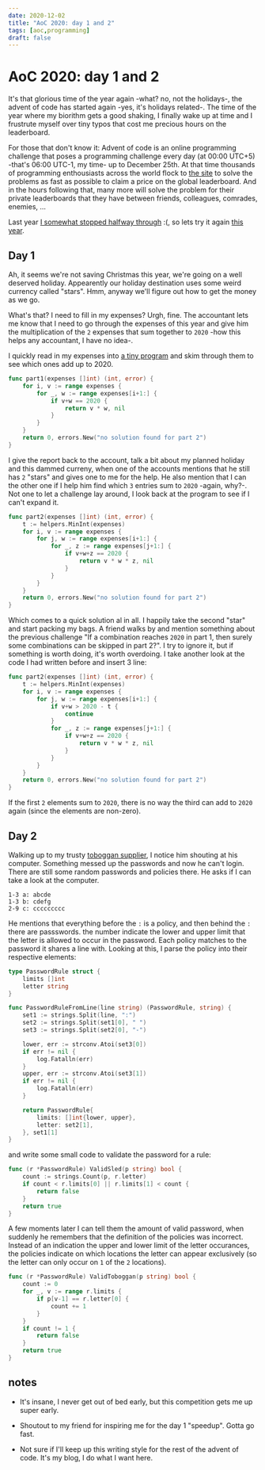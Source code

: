```yaml
---
date: 2020-12-02
title: "AoC 2020: day 1 and 2"
tags: [aoc,programming]
draft: false
---
```

# AoC 2020: day 1 and 2

It's that glorious time of the year again -what? no, not the holidays-, the
advent of code has started again -yes, it's holidays related-. The time of the
year where my biorithm gets a good shaking, I finally wake up at time and I
frustrute myself over tiny typos that cost me precious hours on the leaderboard.

For those that don't know it: Advent of code is an online programming challenge
that poses a programming challenge every day (at 00:00 UTC+5) -that's 06:00
UTC-1, my time- up to December 25th. At that time thousands of programming
enthousiasts across the world flock to [the site](https://adventofcode.com/) to
solve the problems as fast as possible to claim a price on the global
leaderboard. And in the hours following that, many more will solve the problem
for their private leaderboards that they have between friends, colleagues,
comrades, enemies, ...

Last year [I somewhat stopped halfway through](https://github.com/fbegyn/AoC2019)
:(, so lets try it again [this year](https://github.com/fbegyn/aoc2020).

## Day 1

Ah, it seems we're not saving Christmas this year, we're going on a well deserved
holiday. Appearently our holiday destination uses some weird currency called
"stars". Hmm, anyway we'll figure out how to get the money as we go.

What's that? I need to fill in my expenses? Urgh, fine. The accountant lets me
know that I need to go through the expenses of this year and give him the
multiplication of the `2` expenses that sum together to `2020` -how this helps
any accountant, I have no idea-.

I quickly read in my expenses into [a tiny
program](https://github.com/fbegyn/aoc2020/blob/main/go/cmd/day01/main.go) and
skim through them to see which ones add up to 2020.

```go
func part1(expenses []int) (int, error) {
	for i, v := range expenses {
		for _, w := range expenses[i+1:] {
			if v+w == 2020 {
				return v * w, nil
			}
		}
	}
	return 0, errors.New("no solution found for part 2")
}
```

I give the  report back to the account,  talk a bit about my  planned holiday and
this dammed  curreny, when  one of the  accounts mentions that  he still  has `2`
"stars" and gives  one to me for the  help. He also mention that I  can the other
one if I help him find which `3`  entries sum to `2020` -again, why?-. Not one to
let a challenge lay  around, I look back at the program to  see if I can't expand
it.

```go
func part2(expenses []int) (int, error) {
	t := helpers.MinInt(expenses)
	for i, v := range expenses {
		for j, w := range expenses[i+1:] {
			for _, z := range expenses[j+1:] {
				if v+w+z == 2020 {
					return v * w * z, nil
				}
			}
		}
	}
	return 0, errors.New("no solution found for part 2")
}
```

Which comes to a quick solution al in all. I happily take the second "star" and
start packing my bags. A friend walks by and mention something about the previous
challenge "If a combination reaches `2020` in part 1, then surely some
combinations can be skipped in part 2?". I try to ignore it, but if something is
worth doing, it's worth overdoing. I take another look at the code I had written
before and insert 3 line:

```go
func part2(expenses []int) (int, error) {
	t := helpers.MinInt(expenses)
	for i, v := range expenses {
		for j, w := range expenses[i+1:] {
			if v+w > 2020 - t {
				continue
			}
			for _, z := range expenses[j+1:] {
				if v+w+z == 2020 {
					return v * w * z, nil
				}
			}
		}
	}
	return 0, errors.New("no solution found for part 2")
}
```

If the first `2` elements sum to `2020`, there is no way the third can add to
`2020` again (since the elements are non-zero).

## Day 2

Walking up to my trusty [toboggan
supplier](https://en.wikipedia.org/wiki/Toboggan), I notice him shouting at his
computer. Something messed up the passwords and now he can't login. There are
still some random passwords and policies there. He asks if I can take a look at
the computer.

```
1-3 a: abcde
1-3 b: cdefg
2-9 c: ccccccccc
```

He mentions that everything before the `:` is a policy, and then behind the `:`
there are passswords. the number indicate the lower and upper limit that the
letter is allowed to occur in the password. Each policy matches to the password it shares
a line with. Looking at this, I parse the policy into their respective elements:

```go
type PasswordRule struct {
	limits []int
	letter string
}

func PasswordRuleFromLine(line string) (PasswordRule, string) {
	set1 := strings.Split(line, ":")
	set2 := strings.Split(set1[0], " ")
	set3 := strings.Split(set2[0], "-")

	lower, err := strconv.Atoi(set3[0])
	if err != nil {
		log.Fatalln(err)
	}
	upper, err := strconv.Atoi(set3[1])
	if err != nil {
		log.Fatalln(err)
	}

	return PasswordRule{
		limits: []int{lower, upper},
		letter: set2[1],
	}, set1[1]
}
```

and write some small code to validate the password for a rule:

```go
func (r *PasswordRule) ValidSled(p string) bool {
	count := strings.Count(p, r.letter)
	if count < r.limits[0] || r.limits[1] < count {
		return false
	}
	return true
}
```

A few moments later I can tell them the amount of valid password, when suddenly
he remembers that the definition of the policies was incorrect. Instead of an
indication the upper and lower limit of the letter occurances, the policies
indicate on which locations the letter can appear exclusively (so the letter can
only occur on `1` of the `2` locations).

```go
func (r *PasswordRule) ValidToboggan(p string) bool {
	count := 0
	for _, v := range r.limits {
		if p[v-1] == r.letter[0] {
			count += 1
		}
	}
	if count != 1 {
		return false
	}
	return true
}
```

## notes

* It's insane, I never get out of bed early, but this competition gets me up
  super early.
  
* Shoutout to my friend for inspiring me for the day 1 "speedup". Gotta go fast.

* Not sure if I'll keep up this writing style for the rest of the advent of code.
It's my blog, I do what I want here.
